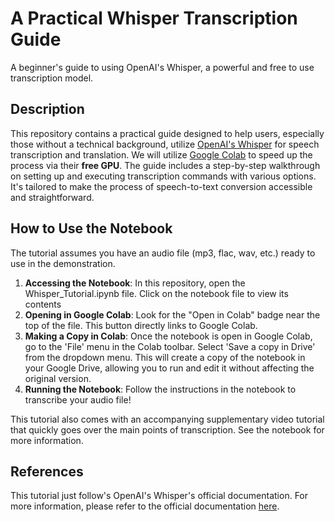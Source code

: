 # A Practical Whisper Transcription Guide

A beginner's guide to using OpenAI's Whisper, a powerful and free to use transcription model.

## Description

This repository contains a practical guide designed to help users, especially those without a technical background, utilize [OpenAI's Whisper](https://openai.com/research/whisper) for speech transcription and translation. We will utilize [Google Colab](https://colab.research.google.com/) to speed up the process via their **free GPU**. The guide includes a step-by-step walkthrough on setting up and executing transcription commands with various options. It's tailored to make the process of speech-to-text conversion accessible and straightforward.

## How to Use the Notebook

The tutorial assumes you have an audio file (mp3, flac, wav, etc.) ready to use in the demonstration. 

 1. **Accessing the Notebook**: In this repository, open the Whisper_Tutorial.ipynb file. Click on the notebook file to view its contents
 2. **Opening in Google Colab**: Look for the "Open in Colab" badge near the top of the file. This button directly links to Google Colab.
 3. **Making a Copy in Colab**: Once the notebook is open in Google Colab, go to the 'File' menu in the Colab toolbar. Select 'Save a copy in Drive' from the dropdown menu. This will create a copy of the notebook in your Google Drive, allowing you to run and edit it without affecting the original version.
 4. **Running the Notebook**: Follow the instructions in the notebook to transcribe your audio file!

This tutorial also comes with an accompanying supplementary video tutorial that quickly goes over the main points of transcription. See the notebook for more information.

## References

This tutorial just follow's OpenAI's Whisper's official documentation. For more information, please refer to the official documentation [here](https://github.com/openai/whisper).